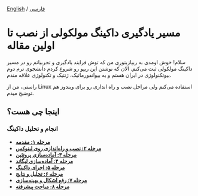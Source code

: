 [English](README.md) / [فارسی](README-FA.md)

# مسیر یادگیری داکینگ مولکولی از نصب تا اولین مقاله

سلام! خوش اومدی به ریپازیتوری من که توش فرایند یادگیری و تجربیاتم رو در مسیر داکینگ مولکولی ثبت می‌کنم. الان که نوشتن این ریپو رو شروع کردم دانشجوی ترم دوم بیوتکنولوژی در ایران هستم و به بیوانفورماتیک، ژنتیک و تکنولوژی علاقه مندم.

راستی، من از Linux استفاده می‌کنم ولی مراحل نصب و راه اندازی رو برای ویندوز هم توضیح میدم.

## اینجا چی هست؟
### انجام و تحلیل داکینگ
- **[مرحله ۱: مقدمه](docs/intro-fa.md)**
- **[مرحله ۲: نصب و راه‌اندازی روی لینوکس](docs/installation-fa.md)**
- **[مرحله ۳: آماده‌سازی پروتئین](docs/protein-preparation-fa.md)**
- **[مرحله ۴: آماده‌سازی لیگاند](docs/ligand-preparation-fa.md)**
- **[مرحله ۵: اجرای داکینگ](docs/docking-execution-fa.md)**
- **[مرحله ۶: تحلیل و نتایج](docs/analysis-fa.md)**
- **[مرحله ۷: رفع اشکال و بهینه‌سازی](docs/troubleshooting-fa.md)**
- **[مرحله ۸: مباحث پیشرفته](docs/advanced-fa.md)**

